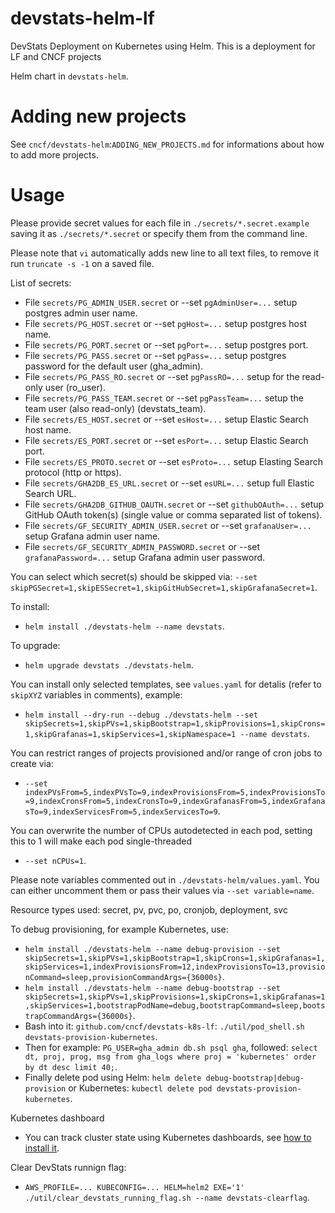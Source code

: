 # devstats-helm-lf

DevStats Deployment on Kubernetes using Helm. This is a deployment for LF and CNCF projects

Helm chart in `devstats-helm`.

# Adding new projects

See `cncf/devstats-helm`:`ADDING_NEW_PROJECTS.md` for informations about how to add more projects.


# Usage

Please provide secret values for each file in `./secrets/*.secret.example` saving it as `./secrets/*.secret` or specify them from the command line.

Please note that `vi` automatically adds new line to all text files, to remove it run `truncate -s -1` on a saved file.

List of secrets:
- File `secrets/PG_ADMIN_USER.secret` or --set `pgAdminUser=...` setup postgres admin user name.
- File `secrets/PG_HOST.secret` or --set `pgHost=...` setup postgres host name.
- File `secrets/PG_PORT.secret` or --set `pgPort=...` setup postgres port.
- File `secrets/PG_PASS.secret` or --set `pgPass=...` setup postgres password for the default user (gha_admin).
- File `secrets/PG_PASS_RO.secret` or --set `pgPassRO=...` setup for the read-only user (ro_user).
- File `secrets/PG_PASS_TEAM.secret` or --set `pgPassTeam=...` setup the team user (also read-only) (devstats_team).
- File `secrets/ES_HOST.secret` or --set `esHost=...` setup Elastic Search host name.
- File `secrets/ES_PORT.secret` or --set `esPort=...` setup Elastic Search port.
- File `secrets/ES_PROTO.secret` or --set `esProto=...` setup Elasting Search protocol (http or https).
- File `secrets/GHA2DB_ES_URL.secret` or --set `esURL=...` setup full Elastic Search URL.
- File `secrets/GHA2DB_GITHUB_OAUTH.secret` or --set `githubOAuth=...` setup GitHub OAuth token(s) (single value or comma separated list of tokens).
- File `secrets/GF_SECURITY_ADMIN_USER.secret` or --set `grafanaUser=...` setup Grafana admin user name.
- File `secrets/GF_SECURITY_ADMIN_PASSWORD.secret` or --set `grafanaPassword=...` setup Grafana admin user password.

You can select which secret(s) should be skipped via: `--set skipPGSecret=1,skipESSecret=1,skipGitHubSecret=1,skipGrafanaSecret=1`.

To install:
- `helm install ./devstats-helm --name devstats`.

To upgrade:
- `helm upgrade devstats ./devstats-helm`.

You can install only selected templates, see `values.yaml` for detalis (refer to `skipXYZ` variables in comments), example:
- `helm install --dry-run --debug ./devstats-helm --set skipSecrets=1,skipPVs=1,skipBootstrap=1,skipProvisions=1,skipCrons=1,skipGrafanas=1,skipServices=1,skipNamespace=1 --name devstats`.

You can restrict ranges of projects provisioned and/or range of cron jobs to create via:
- `--set indexPVsFrom=5,indexPVsTo=9,indexProvisionsFrom=5,indexProvisionsTo=9,indexCronsFrom=5,indexCronsTo=9,indexGrafanasFrom=5,indexGrafanasTo=9,indexServicesFrom=5,indexServicesTo=9`.

You can overwrite the number of CPUs autodetected in each pod, setting this to 1 will make each pod single-threaded
- `--set nCPUs=1`.

Please note variables commented out in `./devstats-helm/values.yaml`. You can either uncomment them or pass their values via `--set variable=name`.

Resource types used: secret, pv, pvc, po, cronjob, deployment, svc

To debug provisioning, for example Kubernetes, use:
- `helm install ./devstats-helm --name debug-provision --set skipSecrets=1,skipPVs=1,skipBootstrap=1,skipCrons=1,skipGrafanas=1,skipServices=1,indexProvisionsFrom=12,indexProvisionsTo=13,provisionCommand=sleep,provisionCommandArgs={36000s}`.
- `helm install ./devstats-helm --name debug-bootstrap --set skipSecrets=1,skipPVs=1,skipProvisions=1,skipCrons=1,skipGrafanas=1,skipServices=1,bootstrapPodName=debug,bootstrapCommand=sleep,bootstrapCommandArgs={36000s}`.
- Bash into it: `github.com/cncf/devstats-k8s-lf`: `./util/pod_shell.sh devstats-provision-kubernetes`.
- Then for example: `PG_USER=gha_admin db.sh psql gha`, followed: `select dt, proj, prog, msg from gha_logs where proj = 'kubernetes' order by dt desc limit 40;`.
- Finally delete pod using Helm: `helm delete debug-bootstrap|debug-provision` or Kubernetes: `kubectl delete pod devstats-provision-kubernetes`.

Kubernetes dashboard

- You can track cluster state using Kubernetes dashboards, see [how to install it](https://github.com/cncf/devstats-kubernetes-dashboard).


Clear DevStats runnign flag:
- `AWS_PROFILE=... KUBECONFIG=... HELM=helm2 EXE='1' ./util/clear_devstats_running_flag.sh --name devstats-clearflag`.
